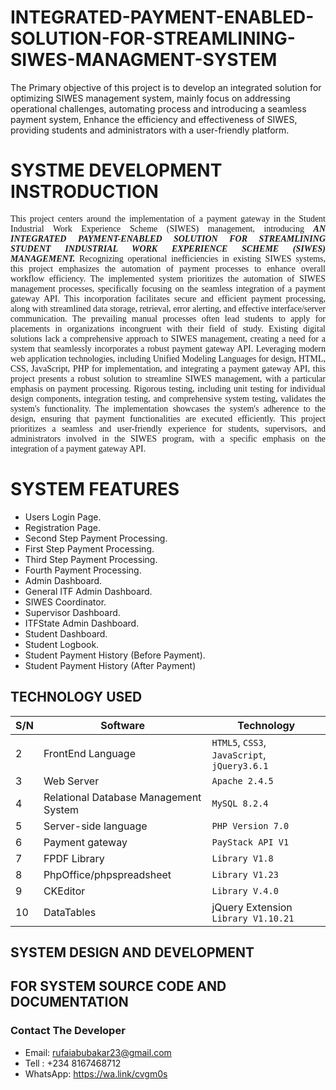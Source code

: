 # INTEGRATED-PAYMENT-ENABLED-SOLUTION-FOR-STREAMLINING-SIWES-MANAGMENT-SYSTEM
The Primary objective of this project is to develop an integrated solution for optimizing SIWES management system, mainly focus on addressing operational challenges, automating process and introducing a seamless payment system, Enhance the efficiency and effectiveness of SIWES, providing students and administrators with a user-friendly platform.

<b> <h1> SYSTME DEVELOPMENT INSTRODUCTION </h1></b>
<p style="text-align: justify; font-size:14; font-family:PT Serif;"> This project centers around the implementation of a payment gateway in the Student 
Industrial Work Experience Scheme (SIWES) management, introducing <b><i>AN 
INTEGRATED PAYMENT-ENABLED SOLUTION FOR STREAMLINING 
STUDENT INDUSTRIAL WORK EXPERIENCE SCHEME (SIWES) 
MANAGEMENT.</i></b> Recognizing operational inefficiencies in existing SIWES systems, 
this project emphasizes the automation of payment processes to enhance overall 
workflow efficiency.
The implemented system prioritizes the automation of SIWES management processes, 
specifically focusing on the seamless integration of a payment gateway API. This 
incorporation facilitates secure and efficient payment processing, along with 
streamlined data storage, retrieval, error alerting, and effective interface/server 
communication. The prevailing manual processes often lead students to apply for 
placements in organizations incongruent with their field of study. Existing digital 
solutions lack a comprehensive approach to SIWES management, creating a need for 
a system that seamlessly incorporates a robust payment gateway API.
Leveraging modern web application technologies, including Unified Modeling 
Languages for design, HTML, CSS, JavaScript, PHP for implementation, and 
integrating a payment gateway API, this project presents a robust solution to 
streamline SIWES management, with a particular emphasis on payment processing. 
Rigorous testing, including unit testing for individual design components, integration 
testing, and comprehensive system testing, validates the system's functionality.
The implementation showcases the system's adherence to the design, ensuring that 
payment functionalities are executed efficiently. This project prioritizes a seamless and 
user-friendly experience for students, supervisors, and administrators involved in the 
SIWES program, with a specific emphasis on the integration of a payment gateway 
API.</p>

<h1> SYSTEM FEATURES </h1>

- Users Login Page.
- Registration Page.
- Second Step Payment Processing.
- First Step Payment Processing.
- Third Step Payment Processing.
- Fourth Payment Processing.
- Admin Dashboard.
- General ITF Admin Dashboard.
- SIWES Coordinator.
- Supervisor Dashboard.
- ITFState Admin Dashboard.
- Student Dashboard.
- Student Logbook.
- Student Payment History (Before Payment).
- Student Payment History (After Payment)	


## TECHNOLOGY USED


|S/N|Software|Technology|
|---|---|---|
|2| FrontEnd Language | `HTML5`, `CSS3`, `JavaScript`, `jQuery3.6.1` | 
|3| Web Server | `Apache 2.4.5` |
|4| Relational Database Management System | `MySQL 8.2.4` |
|5| Server-side language | `PHP Version 7.0` |
|6| Payment gateway| `PayStack API V1` |
|7| FPDF Library | `Library V1.8` |
|8| PhpOffice/phpspreadsheet | `Library V1.23` |
|9| CKEditor | `Library V.4.0` |
|10| DataTables | jQuery Extension `Library V1.10.21` |


## SYSTEM DESIGN AND DEVELOPMENT

## FOR SYSTEM SOURCE CODE AND DOCUMENTATION
### Contact The Developer
- Email: rufaiabubakar23@gmail.com
- Tell : +234 8167468712
- WhatsApp: https://wa.link/cvgm0s
